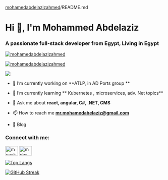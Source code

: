 [mohamedabdelazizahmed](/mohamedabdelazizahmed/mohamedabdelazizahmed)/README.md

[](#hi--im-mohammed-abdelaziz)Hi 👋, I'm Mohammed Abdelaziz
=================================================

### [](#a-passionate-full-stack-developer-from-egypt-living-in-egypt)A passionate full-stack developer from Egypt, Living in Egypt

[![mohamedabdelazizahmed](https://camo.githubusercontent.com/84e5b62ad5643e922ec95e7adef9a17a2f5ef2966e55227bbd4999b1c704915d/68747470733a2f2f6b6f6d617265762e636f6d2f67687076632f3f757365726e616d653d6d6f7a616b79266c6162656c3d50726f66696c65253230766965777326636f6c6f723d306537356236267374796c653d666c6174)](https://camo.githubusercontent.com/84e5b62ad5643e922ec95e7adef9a17a2f5ef2966e55227bbd4999b1c704915d/68747470733a2f2f6b6f6d617265762e636f6d2f67687076632f3f757365726e616d653d6d6f7a616b79266c6162656c3d50726f66696c65253230766965777326636f6c6f723d306537356236267374796c653d666c6174)

[![mohamedabdelazizahmed](https://camo.githubusercontent.com/7767d666b3cde3a4f016c8d4949cd97c16d3dafc6a8c7c92f2adf061ec492928/68747470733a2f2f6769746875622d70726f66696c652d74726f7068792e76657263656c2e6170702f3f757365726e616d653d6d6f7a616b79)](https://github.com/ryo-ma/github-profile-trophy)

[![](https://camo.githubusercontent.com/f0bbe18756e02955363ec0a07623020a7ec1a228dbb148c3c601b3c630439dca/68747470733a2f2f696d672e736869656c64732e696f2f747769747465722f666f6c6c6f772f3f6c6f676f3d74776974746572267374796c653d666f722d7468652d6261646765)](https://twitter.com/)

* 🔭 I’m currently working on \*\*ATLP, in AD Ports group \*\*
    
* 🌱 I’m currently learning ** Kubernetes , microservices, adv. Net topics**
    
* 💬 Ask me about **react, angular, C#, .NET, CMS**
    
* 📫 How to reach me **[mr.mohamedabelaziz@gmail.com](mailto:mr.mohamedabelaziz@gmail.com)**
    
* 📝 Blog 

### [](#connect-with-me)Connect with me:
<p align="left" dir="auto">
<a href="https://dev.to/mozaky" rel="nofollow"><img align="center" src="https://raw.githubusercontent.com/rahuldkjain/github-profile-readme-generator/master/src/images/icons/Social/devto.svg" alt="mozaky" height="30" width="40" style="max-width: 100%;"></a>
<a href="https://linkedin.com/in/mohammedzaky/" rel="nofollow"><img align="center" src="https://raw.githubusercontent.com/rahuldkjain/github-profile-readme-generator/master/src/images/icons/Social/linked-in-alt.svg" alt="mohammedzaky/" height="30" width="40" style="max-width: 100%;"></a>
</p>

[![Top Langs](https://github-readme-stats.vercel.app/api/top-langs/?username=your-github-username&layout=compact&theme=vision-friendly-dark)](https://github.com/anuraghazra/github-readme-stats)


[![GitHub Streak](https://streak-stats.demolab.com?user=mohamedabdelazizahmed&theme=dark&hide_border=true)](https://git.io/streak-stats)
